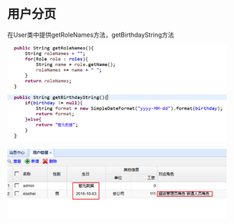 # 用户分页

在User类中提供getRoleNames方法，getBirthdayString方法

![](../../../.gitbook/assets/image%20%2871%29.png)

![](../../../.gitbook/assets/image%20%2828%29.png)

